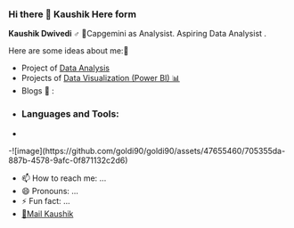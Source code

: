 ### Hi there 👋 Kaushik Here form 


**Kaushik Dwivedi ♂️**  💼Capgemini as Analysist. Aspiring Data Analysist .

Here are some ideas about me:📂

- Project of [Data Analysis](https://goldi90) 
- Projects of [Data Visualization (Power BI) 📊](https://goldi90)
- Blogs 📰 :
- <h3 align="left">Languages and Tools:</h3>
- 

<p align="left"> 
-![image](https://github.com/goldi90/goldi90/assets/47655460/705355da-887b-4578-9afc-0f871132c2d6)

- 📫 How to reach me: ...
- 😄 Pronouns: ...
- ⚡ Fun fact: ...
- [📧Mail Kaushik ](kaushikdwivedi22@gmail.com)
